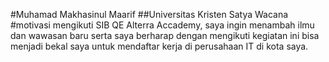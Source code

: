 #Muhamad Makhasinul Maarif 
##Universitas Kristen Satya Wacana 
#motivasi mengikuti SIB QE Alterra Accademy, saya ingin menambah ilmu dan wawasan baru serta saya berharap dengan mengikuti kegiatan ini bisa menjadi bekal saya untuk mendaftar kerja di perusahaan IT di kota saya.
